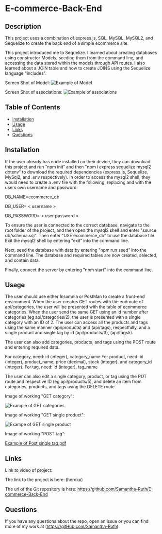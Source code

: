 # E-commerce-Back-End

## Description

This project uses a combination of express.js, SQL, MySQL, MySQL2, and Sequelize to create the back end of a simple ecommerce site.

This project introduced me to Sequelize.  I learned about creating databases using constructor Models, seeding them from the command line, and accessing the data stored within the models through API routes. I also learned about a JOIN table and how to create JOINS using the Sequelize language "includes".   

Screen Shot of Model:
![Example of Model](https://user-images.githubusercontent.com/64170123/177802948-6f2e7e47-6988-420e-a27e-203edfa01a8c.jpg)


Screen Shot of associations:
![Example of associations](https://user-images.githubusercontent.com/64170123/177802990-cb88fabb-b1ea-4f42-a69c-381ad454a102.jpg)

## Table of Contents

* [Installation](#installation)
* [Usage](#usage)
* [Links](#links)
* [Questions](#questions)

## Installation

If the user already has node installed on their device, they can download this project and run "npm init" and then "npm i express sequelize mysql2 dotenv" to download the required dependencies (express.js, Sequelize, MySql2, and .env respectively).  In order to access the mysql2 shell,  they would need to create a .env file with the following, replacing <username> and <user password> with the users own username and password: 
  
DB_NAME=ecommerce_db

DB_USER= < username >

DB_PASSWORD= < user password >


To ensure the user is connected to the correct database, navigate to the root folder of the project, and then open the mysql2 shell and enter "source db/schema.sql".  Then enter "USE ecommerce_db" to use the database file. Exit the mysql2 shell by entering "exit" into the command line.

Next, seed the database with data by entering "npm run seed" into the command line.  The database and required tables are now created, selected, and contain data.  

Finally, connect the server by entering "npm start" into the command line.

## Usage

The user should use either Insomnia or PostMan to create a front-end environment.  When the user creates GET routes with the endroute of api/categories, the user will be presented with the table of ecommerce categories.  When the user send the same GET using an id number after categories (eg api/categories/2), the user is presented with a single category with an ID of 2.  The user can access all the products and tags using the same manner (api/products) and (api/tags), respectfully, and a single product and single tag by id (api/products/3), (api/tags5). 


The user can also add categories, products, and tags using the POST route and entering required data. 

For category, need: id (integer), category_name
For product, need: id (integer), product_name, price (decimal), stock (integer), and category_id (integer).
For tag, need: id (integer), tag_name

The user can also edit a single category, product, or tag using the PUT route and respective ID (eg api/products/5), and delete an item from categories, products, and tags using the DELETE route. 

Image of working "GET category":

![Example of GET categories](https://user-images.githubusercontent.com/64170123/177803052-492ed420-fff5-4c39-9b6c-e1a8ccd364b1.jpg)

Image of working "GET single product":

![Exampe of GET single product](https://user-images.githubusercontent.com/64170123/177803084-f26e870e-f1d5-4403-9b57-410d6da76365.jpg)

Image of working "POST tag":

[Example of Post single tag.pdf](https://github.com/Samantha-Ruth/E-commerce-Back-End/files/9064846/Example.of.Post.single.tag.pdf)


## Links


Link to video of project: 

The link to the project is here: (heroku)

The url of the Git repository is here: https://github.com/Samantha-Ruth/E-commerce-Back-End


## Questions

If you have any questions about the repo, open an issue or you can find more of my work at (https://gitHub.com/Samantha-Ruth).


